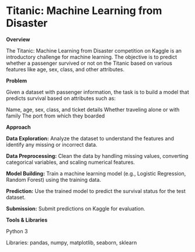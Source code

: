 # Titanic: Machine Learning from Disaster
**Overview**

The Titanic: Machine Learning from Disaster competition on Kaggle is an introductory challenge for machine learning. The objective is to predict whether a passenger survived or not on the Titanic based on various features like age, sex, class, and other attributes.

**Problem**

Given a dataset with passenger information, the task is to build a model that predicts survival based on attributes such as:

Name, age, sex, class, and ticket details
Whether traveling alone or with family
The port from which they boarded

**Approach**

**Data Exploration:** Analyze the dataset to understand the features and identify any missing or incorrect data.

**Data Preprocessing:** Clean the data by handling missing values, converting categorical variables, and scaling numerical features.

**Model Building:** Train a machine learning model (e.g., Logistic Regression, Random Forest) using the training data.

**Prediction:** Use the trained model to predict the survival status for the test dataset.

**Submission:** Submit predictions on Kaggle for evaluation.

**Tools & Libraries**

Python 3

Libraries: pandas, numpy, matplotlib, seaborn, sklearn
